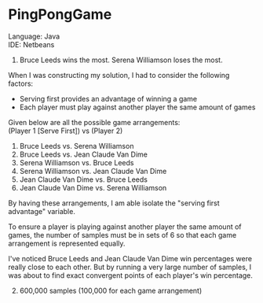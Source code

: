 PingPongGame
============
Language: Java  
IDE: Netbeans  
  
1. Bruce Leeds wins the most. Serena Williamson loses the most.  
  
When I was constructing my solution, I had to consider the following factors:  
- Serving first provides an advantage of winning a game  
- Each player must play against another player the same amount of games   
  
Given below are all the possible game arrangements:  
(Player 1 [Serve First]) vs (Player 2)  
1. Bruce Leeds vs. Serena Williamson  
2. Bruce Leeds vs. Jean Claude Van Dime  
3. Serena Williamson vs. Bruce Leeds  
4. Serena Williamson vs. Jean Claude Van Dime  
5. Jean Claude Van Dime vs. Bruce Leeds  
6. Jean Claude Van Dime vs. Serena Williamson  
  
By having these arrangements, I am able isolate the "serving first advantage" variable.  

To ensure a player is playing against another player the same amount of games, the number of
samples must be in sets of 6 so that each game arrangement is represented equally.  

I've noticed Bruce Leeds and Jean Claude Van Dime win percentages were really close to each other.
But by running a very large number of samples, I was about to find exact convergent points of
each player's win percentage.  
  

2. 600,000 samples (100,000 for each game arrangement)  
